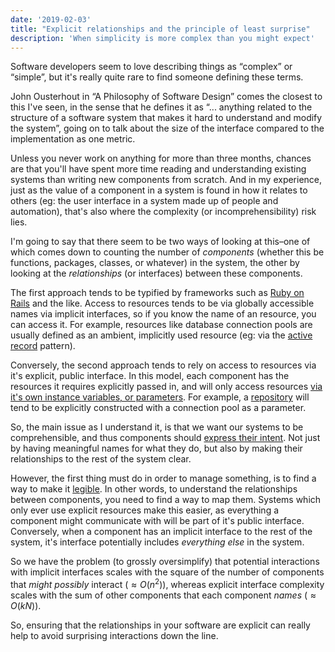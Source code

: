 ```yaml
---
date: '2019-02-03'
title: "Explicit relationships and the principle of least surprise"
description: 'When simplicity is more complex than you might expect'
---
```



Software developers seem to love describing things as “complex” or “simple”, but it's really quite rare to find someone defining these terms.<!--more-->

John Ousterhout in “A Philosophy of Software Design” comes the closest to this I've seen, in the sense that he defines it as “... anything related to the structure of a software system that makes it hard to understand and modify the system”, going on to talk about the size of the interface compared to the implementation as one metric.

Unless you never work on anything for more than three months, chances are that you'll have spent more time reading and understanding existing systems than writing new components from scratch. And in my experience, just as the value of a component in a system is found in how it relates to others (eg: the user interface in a system made up of people and automation), that's also where the complexity (or incomprehensibility) risk lies.

I'm going to say that there seem to be two ways of looking at this–one of which comes down to counting the number of *components* (whether this be functions, packages, classes, or whatever) in the system, the other by looking at the *relationships* (or interfaces) between these components.

The first approach tends to be typified by frameworks such as [Ruby on Rails](https://rubyonrails.org/) and the like. Access to resources tends to be via globally accessible names via implicit interfaces, so if you know the name of an resource, you can access it. For example, resources like database connection pools are usually defined as an ambient, implicitly used resource (eg: via the [active record](https://martinfowler.com/eaaCatalog/activeRecord.html) pattern).

Conversely, the second approach tends to rely on access to resources via it's explicit, public interface. In this model, each component has the resources it requires explicitly passed in, and will only access resources [via it's own instance variables, or parameters](https://en.wikipedia.org/wiki/Law_of_Demeter). For example, a [repository](https://martinfowler.com/eaaCatalog/repository.html) will tend to be explicitly constructed with a connection pool as a parameter.

So, the main issue as I understand it, is that we want our systems to be comprehensible, and thus components should [express their intent](https://blog.jbrains.ca/permalink/the-four-elements-of-simple-design). Not just by having meaningful names for what they do, but also by making their relationships to the rest of the system clear.

However, the first thing must do in order to manage something, is to find a way to make it [legible](https://www.ribbonfarm.com/2010/07/26/a-big-little-idea-called-legibility/). In other words, to understand the relationships between components, you need to find a way to map them. Systems which only ever use explicit resources make this easier, as everything a component might communicate with will be part of it's public interface. Conversely, when a component has an implicit interface to the rest of the system, it's interface potentially includes _everything else_ in the system.

So we have the problem  (to grossly oversimplify) that potential interactions with implicit interfaces scales with the square of the number of components that *might possibly* interact ($\approx{O(n^2)}$), whereas explicit interface complexity scales with the sum of other components that each component *names* ($\approx{O(kN)}$).

So, ensuring that the relationships in your software are explicit can really help to avoid surprising interactions down the line.
